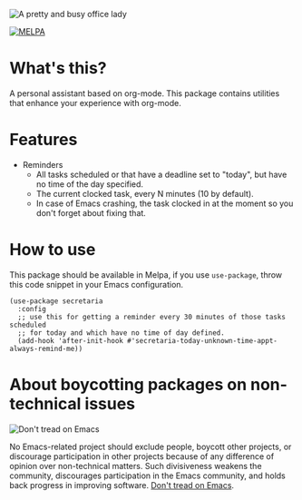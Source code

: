 ![A pretty and busy office lady](http://i.imgur.com/NginR7g.png)

[![MELPA](http://melpa.milkbox.net/packages/secretaria-badge.svg)](http://melpa.milkbox.net/#/secretaria)

# What's this?

A personal assistant based on org-mode. This package contains utilities that enhance your experience
with org-mode.

# Features

- Reminders
  - All tasks scheduled or that have a deadline set to "today", but have no time of the day
    specified.
  - The current clocked task, every N minutes (10 by default).
  - In case of Emacs crashing, the task clocked in at the moment so you don't forget about fixing
    that.

# How to use

This package should be available in Melpa, if you use `use-package`, throw this code snippet in your
Emacs configuration.

```
(use-package secretaria
  :config
  ;; use this for getting a reminder every 30 minutes of those tasks scheduled
  ;; for today and which have no time of day defined.
  (add-hook 'after-init-hook #'secretaria-today-unknown-time-appt-always-remind-me))
```

# About boycotting packages on non-technical issues

![Don't tread on Emacs](https://alphapapa.github.io/dont-tread-on-emacs/dont-tread-on-emacs-150.png)

No Emacs-related project should exclude people, boycott other projects, or discourage participation in other projects because of any difference of opinion over non-technical matters. Such divisiveness weakens the community, discourages participation in the Emacs community, and holds back progress in improving software. [Don't tread on Emacs](https://alphapapa.github.io/dont-tread-on-emacs/).
